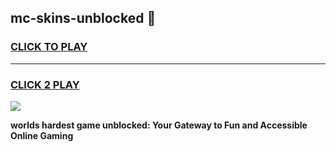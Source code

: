 
## mc-skins-unblocked 👋
<h3>
<a href="https://premium.freeplayer.one?title=mc-skins-unblocked&ref=14F">CLICK TO PLAY</a></h3>
<hr>

<h3>
<a href="https://premium.freeplayer.one?title=mc-skins-unblocked&ref=14F">CLICK 2 PLAY</a>
  
</h3>

<a href="https://premium.freeplayer.one?title=mc-skins-unblocked&ref=12F/"><img src="https://clearcache.store/games.png"></a>


**worlds hardest game unblocked: Your Gateway to Fun and Accessible Online Gaming**
